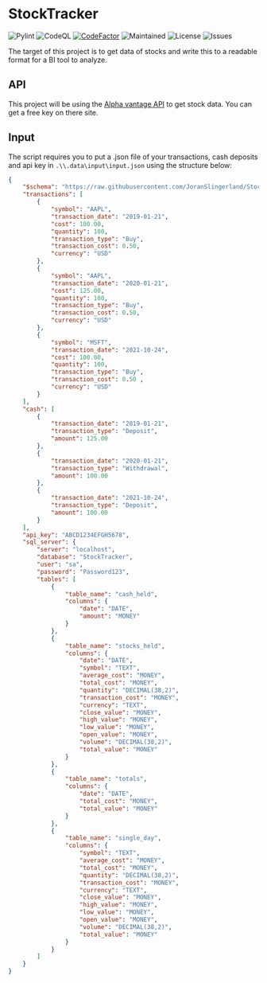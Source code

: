 # StockTracker

![Pylint](https://github.com/JoranSlingerland/StockTracker/actions/workflows/pylint.yml/badge.svg) ![CodeQL](https://github.com/JoranSlingerland/StockTracker/actions/workflows/codeql-analysis.yml/badge.svg)  [![CodeFactor](https://www.codefactor.io/repository/github/joranslingerland/stocktracker/badge)](https://www.codefactor.io/repository/github/joranslingerland/stocktracker) ![Maintained](https://img.shields.io/badge/Maintained-Yes-%2331c553) ![License](https://img.shields.io/github/license/joranslingerland/stocktracker?color=%2331c553) ![Issues](https://img.shields.io/github/issues/JoranSlingerland/StockTracker)

The target of this project is to get data of stocks and write this to a readable format for a BI tool to analyze.

## API

This project will be using the [Alpha vantage API](https://www.alphavantage.co/) to get stock data. You can get a free key on there site.

## Input

The script requires you to put a .json file of your transactions, cash deposits and api key in `.\\.data\input\input.json` using the structure below:

``` json
{
    "$schema": "https://raw.githubusercontent.com/JoranSlingerland/StockTracker/main/.data/input/input_schema.json",
    "transactions": [
        {
            "symbol": "AAPL",
            "transaction_date": "2019-01-21",
            "cost": 100.00,
            "quantity": 100,
            "transaction_type": "Buy",
            "transaction_cost": 0.50,
            "currency": "USD"
        },
        {
            "symbol": "AAPL",
            "transaction_date": "2020-01-21",
            "cost": 125.00,
            "quantity": 100,
            "transaction_type": "Buy",
            "transaction_cost": 0.50,
            "currency": "USD"
        },
        {
            "symbol": "MSFT",
            "transaction_date": "2021-10-24",
            "cost": 100.00,
            "quantity": 100,
            "transaction_type": "Buy",
            "transaction_cost": 0.50 ,
            "currency": "USD"
        }
    ],
    "cash": [
        {
            "transaction_date": "2019-01-21",
            "transaction_type": "Deposit",
            "amount": 125.00
        },
        {
            "transaction_date": "2020-01-21",
            "transaction_type": "Withdrawal",
            "amount": 100.00
        },
        {
            "transaction_date": "2021-10-24",
            "transaction_type": "Deposit",
            "amount": 100.00
        }
    ],
    "api_key": "ABCD1234EFGH5678",
    "sql_server": {
        "server": "localhost",
        "database": "StockTracker",
        "user": "sa",
        "password": "Password123",
        "tables": [
            {
                "table_name": "cash_held",
                "columns": {
                    "date": "DATE",
                    "amount": "MONEY"
                }
            },
            {
                "table_name": "stocks_held",
                "columns": {
                    "date": "DATE",
                    "symbol": "TEXT",
                    "average_cost": "MONEY",
                    "total_cost": "MONEY",
                    "quantity": "DECIMAL(38,2)",
                    "transaction_cost": "MONEY",
                    "currency": "TEXT",
                    "close_value": "MONEY",
                    "high_value": "MONEY",
                    "low_value": "MONEY",
                    "open_value": "MONEY",
                    "volume": "DECIMAL(38,2)",
                    "total_value": "MONEY"
                }
            },
            {
                "table_name": "totals",
                "columns": {
                    "date": "DATE",
                    "total_cost": "MONEY",
                    "total_value": "MONEY"
                }
            },
            {
                "table_name": "single_day",
                "columns": {
                    "symbol": "TEXT",
                    "average_cost": "MONEY",
                    "total_cost": "MONEY",
                    "quantity": "DECIMAL(38,2)",
                    "transaction_cost": "MONEY",
                    "currency": "TEXT",
                    "close_value": "MONEY",
                    "high_value": "MONEY",
                    "low_value": "MONEY",
                    "open_value": "MONEY",
                    "volume": "DECIMAL(38,2)",
                    "total_value": "MONEY"
                }
            }
        ]
    }
}
```
